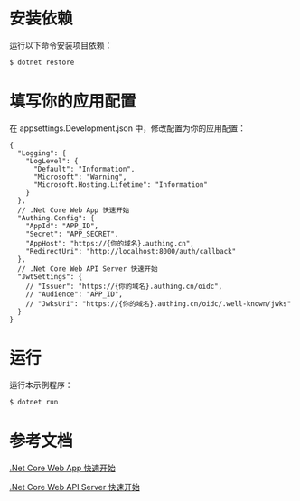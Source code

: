 # 安装依赖

运行以下命令安装项目依赖：

```bash
$ dotnet restore
```

# 填写你的应用配置

在 appsettings.Development.json 中，修改配置为你的应用配置：

```jsonc {10-15}
{
  "Logging": {
    "LogLevel": {
      "Default": "Information",
      "Microsoft": "Warning",
      "Microsoft.Hosting.Lifetime": "Information"
    }
  },
  // .Net Core Web App 快速开始
  "Authing.Config": {
    "AppId": "APP_ID",
    "Secret": "APP_SECRET",
    "AppHost": "https://{你的域名}.authing.cn",
    "RedirectUri": "http://localhost:8000/auth/callback"
  },
  // .Net Core Web API Server 快速开始
  "JwtSettings": {
    // "Issuer": "https://{你的域名}.authing.cn/oidc",
    // "Audience": "APP_ID",
    // "JwksUri": "https://{你的域名}.authing.cn/oidc/.well-known/jwks"
  }
}
```

# 运行

运行本示例程序：

```bash
$ dotnet run
```

# 参考文档

[.Net Core Web App 快速开始](https://docs.authing.cn/v2/quickstarts/webApp/csharpDotNetCore.html)

[.Net Core Web API Server 快速开始](https://docs.authing.cn/v2/quickstarts/apiServer/csharpDotNetCore/)